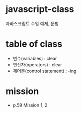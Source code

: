 # javascript-class
자바스크립트 수업 예제, 문법

# table of class
- 변수(variables) : clear
- 연산자(operators) : clear
- 제어문(control statement) : -ing

# mission
- p.59 Mission 1, 2
